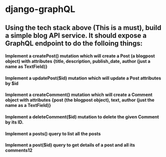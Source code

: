 # django-graphQL

## Using the tech stack above (This is a must), build a simple blog API service. It should expose a GraphQL endpoint to do the folloing things:

#### Implement a createPost() mutation which will create a Post (a blogpost object) with attributes {title, description, publish_date, author (just a name as TextField)}

#### Implement a updatePost($id) mutation which will update a Post attributes by $id

#### Implement a createComment() mutation which will create a Comment object with attributes {post (the blogpost object), text, author (just the name as a TextField)}

#### Implement a deleteComment($id) mutation to delete the given Comment by its ID.

#### Implement a posts() query to list all the posts

#### Implement a post($id) query to get details of a post and all its comments12
